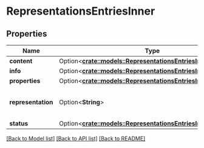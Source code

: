 # RepresentationsEntriesInner

## Properties

Name | Type | Description | Notes
------------ | ------------- | ------------- | -------------
**content** | Option<[**crate::models::RepresentationsEntriesInnerContent**](Representations_entries_inner_content.md)> |  | [optional]
**info** | Option<[**crate::models::RepresentationsEntriesInnerInfo**](Representations_entries_inner_info.md)> |  | [optional]
**properties** | Option<[**crate::models::RepresentationsEntriesInnerProperties**](Representations_entries_inner_properties.md)> |  | [optional]
**representation** | Option<**String**> | Indicates the file type of the returned representation. | [optional]
**status** | Option<[**crate::models::RepresentationsEntriesInnerStatus**](Representations_entries_inner_status.md)> |  | [optional]

[[Back to Model list]](../README.md#documentation-for-models) [[Back to API list]](../README.md#documentation-for-api-endpoints) [[Back to README]](../README.md)


